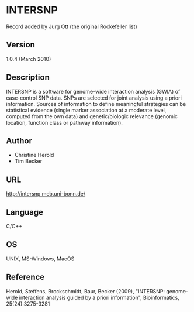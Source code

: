 # INTERSNP
Record added by Jurg Ott (the original Rockefeller list)

## Version
1.0.4 (March 2010)

## Description
INTERSNP is a software for genome-wide interaction analysis (GWIA) of case-control SNP data. SNPs are selected for joint analysis using a priori information. Sources of information to define meaningful strategies can be statistical evidence (single marker association at a moderate level, computed from the own data) and genetic/biologic relevance (genomic location, function class or pathway information).

## Author
* Christine Herold
* Tim Becker

## URL
http://intersnp.meb.uni-bonn.de/

## Language
C/C++

## OS
UNIX, MS-Windows, MacOS

## Reference
Herold, Steffens, Brockschmidt, Baur, Becker (2009), "INTERSNP: genome-wide interaction analysis guided by a priori information", Bioinformatics, 25(24):3275-3281